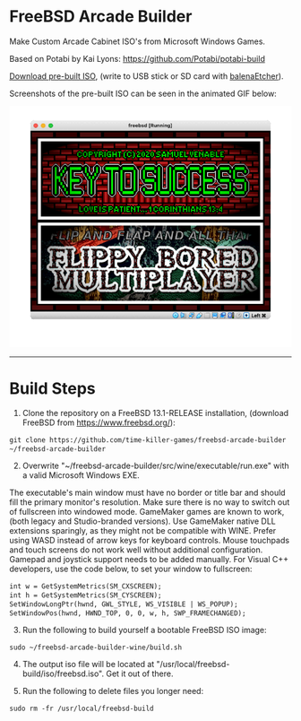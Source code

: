 # FreeBSD Arcade Builder

Make Custom Arcade Cabinet ISO's from Microsoft Windows Games.

Based on Potabi by Kai Lyons: https://github.com/Potabi/potabi-build

[Download pre-built ISO](https://drive.google.com/file/d/1_1VsTivbweAxFLDHbaGT7RBxYTCSDrBY/view?usp=sharing), (write to USB stick or SD card with [balenaEtcher](https://www.balena.io/etcher/)).

Screenshots of the pre-built ISO can be seen in the animated GIF below:

![slideshow.gif](https://github.com/time-killer-games/freebsd-arcade-builder/raw/main/slideshow.gif "slideshow")

---------------------------------------------------------------------

# Build Steps

1) Clone the repository on a FreeBSD 13.1-RELEASE installation, (download FreeBSD from https://www.freebsd.org/):

```
git clone https://github.com/time-killer-games/freebsd-arcade-builder ~/freebsd-arcade-builder
```

2) Overwrite "~/freebsd-arcade-builder/src/wine/executable/run.exe" with a valid Microsoft Windows EXE. 

The executable's main window must have no border or title bar and should fill the primary monitor's resolution. Make sure there is no way to switch out of fullscreen into windowed mode. GameMaker games are known to work, (both legacy and Studio-branded versions). Use GameMaker native DLL extensions sparingly, as they might not be compatible with WINE. Prefer using WASD instead of arrow keys for keyboard controls. Mouse touchpads and touch screens do not work well without additional configuration. Gamepad and joystick support needs to be added manually. For Visual C++ developers, use the code below, to set your window to fullscreen: 

```
int w = GetSystemMetrics(SM_CXSCREEN);
int h = GetSystemMetrics(SM_CYSCREEN);
SetWindowLongPtr(hwnd, GWL_STYLE, WS_VISIBLE | WS_POPUP);
SetWindowPos(hwnd, HWND_TOP, 0, 0, w, h, SWP_FRAMECHANGED);
```

3) Run the following to build yourself a bootable FreeBSD ISO image:

```
sudo ~/freebsd-arcade-builder-wine/build.sh
```

4) The output iso file will be located at "/usr/local/freebsd-build/iso/freebsd.iso". Get it out of there.

5) Run the following to delete files you longer need:

```
sudo rm -fr /usr/local/freebsd-build
```

